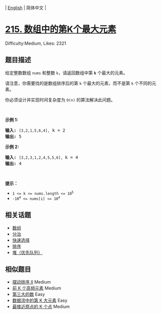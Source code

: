 
| [English](README_EN.md) | 简体中文 |

# [215. 数组中的第K个最大元素](https://leetcode.cn/problems/kth-largest-element-in-an-array/)
Difficulty:Medium, Likes: 2321

## 题目描述

<p>给定整数数组 <code>nums</code> 和整数 <code>k</code>，请返回数组中第 <code><strong>k</strong></code> 个最大的元素。</p>

<p>请注意，你需要找的是数组排序后的第 <code>k</code> 个最大的元素，而不是第 <code>k</code> 个不同的元素。</p>

<p>你必须设计并实现时间复杂度为 <code>O(n)</code> 的算法解决此问题。</p>

<p>&nbsp;</p>

<p><strong>示例 1:</strong></p>

<pre>
<strong>输入:</strong> <code>[3,2,1,5,6,4],</code> k = 2
<strong>输出:</strong> 5
</pre>

<p><strong>示例&nbsp;2:</strong></p>

<pre>
<strong>输入:</strong> <code>[3,2,3,1,2,4,5,5,6], </code>k = 4
<strong>输出:</strong> 4</pre>

<p>&nbsp;</p>

<p><strong>提示： </strong></p>

<ul>
	<li><code>1 &lt;= k &lt;= nums.length &lt;= 10<sup>5</sup></code></li>
	<li><code>-10<sup>4</sup>&nbsp;&lt;= nums[i] &lt;= 10<sup>4</sup></code></li>
</ul>


## 相关话题

- [数组](https://leetcode.cn/tag/array/)
- [分治](https://leetcode.cn/tag/divide-and-conquer/)
- [快速选择](https://leetcode.cn/tag/quickselect/)
- [排序](https://leetcode.cn/tag/sorting/)
- [堆（优先队列）](https://leetcode.cn/tag/heap-priority-queue/)

## 相似题目

- [摆动排序 II](../wiggle-sort-ii/README.md) Medium 
- [前 K 个高频元素](../top-k-frequent-elements/README.md) Medium 
- [第三大的数](../third-maximum-number/README.md) Easy 
- [数据流中的第 K 大元素](../kth-largest-element-in-a-stream/README.md) Easy 
- [最接近原点的 K 个点](../k-closest-points-to-origin/README.md) Medium 
